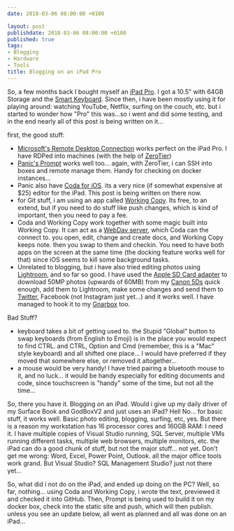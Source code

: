 ```yaml
---
date: 2018-03-06 08:00:00 +0100

layout: post
publishdate: 2018-03-06 08:00:00 +0100
published: true
tags:
- Blogging
- Hardware
- Tools
title: Blogging on an iPad Pro
---
```


So, a few months back I bought myself an [iPad Pro][1]. I got a 10.5" with 64GB Storage and the [Smart Keyboard][2]. Since then, i have been mostly using it for playing around: watching YouTube, Netflix, surfing on the couch, etc. but i started to wonder how "Pro" this was...so i went and did some testing, and in the end nearly all of this post is being written on it... 

first, the good stuff:

* [Microsoft's Remote Desktop Connection][4] works perfect on the iPad Pro. I have RDPed into machines (with the help of [ZeroTier][5])
* [Panic's Prompt][3] works well too... again, with ZeroTier, i can SSH into boxes and remote manage them. Handy for checking on docker instances...
* Panic also have [Coda for iOS][6]. its a very nice (if somewhat expensive at $25) editor for the iPad. This post is being written on there now.
* for Git stuff, i am using an app called [Working Copy][7]. Its free, to an extend, but if you need to do stuff like push changes, which is kind of important, then you need to pay a fee. 
* Coda and Working Copy work together with some magic built into Working Copy. It can act as a [WebDav server][8], which Coda can the connect to. you open, edit, change and create docs, and Working Copy keeps note. then you swap to them and checkin. You need to have both apps on the screen at the same time (the docking feature works well for that) since iOS seems to kill some background tasks.
* Unrelated to blogging, but i have also tried editing photos using [Lightroom][9], and so far so good. I have used the [Apple SD Card adapter][10] to download 50MP photos (upwards of 60MB) from my [Canon 5Ds][11] quick enough, add them to Lightroom, make some changes and send them to [Twitter](https://twitter.com/tiernano), Facebook (not Instagram just yet...) and it works well. I have managed to hook it to my [Gnarbox](http://www.gnarbox.com) too. 

Bad Stuff?

* keyboard takes a bit of getting used to. the Stupid "Global" button to swap keyboards (from 
English to Emoji) is in the place you would expect to find CTRL. and CTRL, Option and Cmd (remember, this is a "Mac" style keyboard) and all shifted one place... I would have preferred if they moved that somewhere else, or removed it altogether...
* a mouse would be very handy! I have tried pairing a bluetooth mouse to it, and no luck... it would be handy especially for editing documents and code, since touchscreen is "handy" some of the time, but not all the time...

So, there you have it. Blogging on an iPad. Would i give up my daily driver of my Surface Book and GodBoxV2 and just uses an iPad? Hell No... for basic stuff, it works well. Basic photo editing, blogging, surfing, etc, yes. But there is a reason my workstation has 16 processor cores and 160GB RAM: I need it. I have multiple copies of Visual Studio running, SQL Server, multiple VMs running different tasks, multiple web browsers, multiple monitors, etc. the iPad can do a good chunk of stuff, but not the major stuff... not yet. Don't get me wrong: Word, Excel, Power Point, Outlook. all the major office tools work grand. But Visual Studio? SQL Management Studio? just not there yet...

So, what did i not do on the iPad, and ended up doing on the PC? Well, so far, nothing... using Coda and Working Copy, i wrote the text, previewed it and checked it into GitHub. Then, Prompt is being used to build it on my docker box, check into the static site and push, which will then publish. unless you see an update below, all went as planned and all was done on an iPad...  


[1]:http://www.apple.com/ipad-pro
[2]:https://www.apple.com/shop/product/MPTL2LL/A/smart-keyboard-for-105‑inch-ipad-pro-us-english?fnode=37
[6]:https://itunes.apple.com/us/app/coda/id500906297?mt=8&at=11l4BV
[4]:https://itunes.apple.com/ai/app/microsoft-remote-desktop/id714464092?mt=8
[5]:http://www.zerotier.com
[3]:https://itunes.apple.com/us/app/prompt-2/id917437289?mt=8&uo=4&at=11l4BV
[7]:https://itunes.apple.com/us/app/working-copy/id896694807?mt=8&uo=6&at=1000lHq&ct=workingcopyapp
[8]:https://workingcopyapp.com/manual/webdav-server
[9]:https://itunes.apple.com/ai/app/adobe-lightroom-cc-for-ipad/id804177739?mt=8
[10]:https://www.apple.com/ie/shop/product/MJYT2ZM/A/lightning-to-sd-card-camera-reader
[11]:https://www.usa.canon.com/internet/portal/us/home/products/details/cameras/dslr/eos-5ds